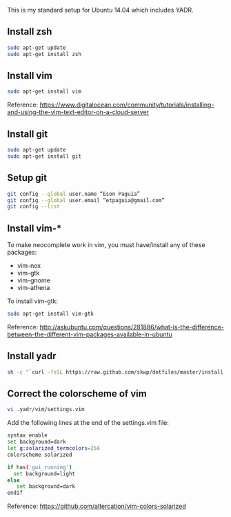 This is my standard setup for Ubuntu 14.04 which includes YADR.

## Install zsh
```zsh
sudo apt-get update
sudo apt-get install zsh
```

## Install vim
```zsh
sudo apt-get install vim
```
Reference: https://www.digitalocean.com/community/tutorials/installing-and-using-the-vim-text-editor-on-a-cloud-server

## Install git
```zsh
sudo apt-get update
sudo apt-get install git
```

## Setup git
```zsh
git config --global user.name “Eson Paguia”
git config --global user.email “etpaguia@gmail.com”
git config --list
```

## Install vim-*
To make neocomplete work in vim, you must have/install any of these packages:
  * vim-nox
  * vim-gtk
  * vim-gnome
  * vim-athena

To install vim-gtk:
```zsh
sudo apt-get install vim-gtk
```

Reference:
http://askubuntu.com/questions/281886/what-is-the-difference-between-the-different-vim-packages-available-in-ubuntu

## Install yadr
```zsh
sh -c "`curl -fsSL https://raw.github.com/skwp/dotfiles/master/install.sh`”
```

## Correct the colorscheme of vim
```zsh
vi .yadr/vim/settings.vim 
```

Add the following lines at the end of the settings.vim file: 
```zsh      
syntax enable
set background=dark 
let g:solarized_termcolors=256 
colorscheme solarized 

if has('gui_running') 
  set background=light 
else 
   set background=dark 
endif
```

Reference: https://github.com/altercation/vim-colors-solarized
